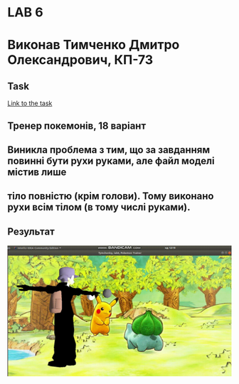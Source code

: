# LAB 6
# Виконав Тимченко Дмитро Олександрович, КП-73
## Task

[Link to the task](http://www.fpm.kpi.ua/archive/dir.do?sys_id=obj_16475)

## Тренер покемонів, 18 варіант

## Виникла проблема з тим, що за завданням повинні бути рухи руками, але файл моделі містив лише 
## тіло повністю (крім голови). Тому виконано рухи всім тілом (в тому числі руками). 

## Результат

![](result.gif)

